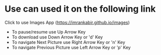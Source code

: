 # Use can used it on the following link

Click to use Images App (https://imrankabir.github.io/images)

* To pause/resume use Up Arrow Key
* To download use Down Arrow Key or 'd' Key
* To navigate Next Picture use Right Arrow Key or 'n' Key
* To navigate Previous Picture use Left Arrow Key or 'p' Key
